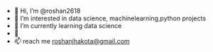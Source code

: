 - 👋 Hi, I’m @roshan2618
- 👀 I’m interested in data science, machinelearning,python projects
- 🌱 I’m currently learning data science
- 💞
- 📫 reach me roshanjhakota@gmail.com

<!---
roshan2618/roshan2618 is a ✨ special ✨ repository because its `README.md` (this file) appears on your GitHub profile.
You can click the Preview link to take a look at your changes.
--->
